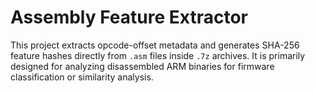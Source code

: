 # Assembly Feature Extractor

This project extracts opcode-offset metadata and generates SHA-256 feature hashes directly from `.asm` files inside `.7z` archives. It is primarily designed for analyzing disassembled ARM binaries for firmware classification or similarity analysis.


